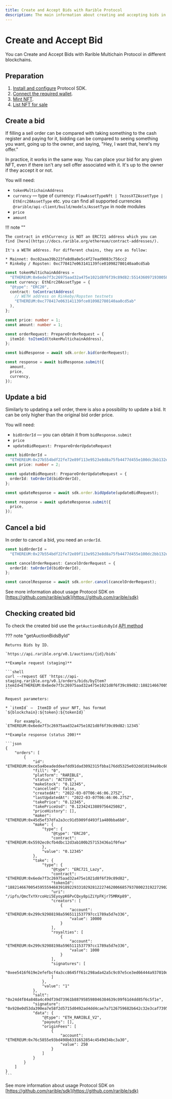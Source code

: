 ```yaml
---
title: Create and Accept Bids with Rarible Protocol
description: The main information about creating and accepting bids in Rarible Multichain Protocol
---
```


# Create and Accept Bid

You can Create and Accept Bids with Rarible Multichain Protocol in different blockchains.

## Preparation

1. [Install and configure](https://docs.rarible.org/union-sdk/#installation) Protocol SDK.
2. [Connect the required wallet](https://docs.rarible.org/union-sdk/#metamask-integration-with-rarible).
3. [Mint NFT](mint.md).
4. [List NFT for sale](order.md)

## Create a bid

If filling a sell order can be compared with taking something to the cash register and paying for it, bidding can be compared to seeing something you want, going up to the owner, and saying, "Hey, I want that, here's my offer."

In practice, it works in the same way. You can place your bid for any given NFT, even if there isn't any sell offer associated with it. It's up to the owner if they accept it or not.

You will need:

* `tokenMultichainAddress`
* `currency` — type of currency: `FlowAssetTypeNft | TezosXTZAssetType | EthErc20AssetType` etc. you can find all supported currencies `@rarible/api-client/build/models/AssetType` in node modules
* `price`
* `amount`

!!! note ""

    The contract in ethCurrency is NOT an ERC721 address which you can find [here](https://docs.rarible.org/ethereum/contract-addresses/).

    It's a WETH address. For different chains, they are as follow:

    * Mainnet: 0xc02aaa39b223fe8d0a0e5c4f27ead9083c756cc2
    * Rinkeby / Ropsten: 0xc778417e063141139fce010982780140aa0cd5ab

```typescript
const tokenMultichainAddress =
  "ETHEREUM:0x6ede7f3c26975aad32a475e1021d8f6f39c89d82:55143609719300586327244080327388661151936544170854464635146779205246455382052";
const currency: EthErc20AssetType = {
  "@type": "ERC20",
  contract: toContractAddress(
    // WETH address on Rinkeby/Ropsten testnets
    "ETHEREUM:0xc778417e063141139fce010982780140aa0cd5ab"
  ),
};

const price: number = 1;
const amount: number = 1;

const orderRequest: PrepareOrderRequest = {
  itemId: toItemId(tokenMultichainAddress),
};

const bidResponse = await sdk.order.bid(orderRequest);

const response = await bidResponse.submit({
  amount,
  price,
  currency,
});
```

## Update a bid

Similarly to updating a sell order, there is also a possibility to update a bid.  It can be only higher than the original bid order price.

You will need:

* `bidOrderId` — you can obtain it from `bidResponse.submit`
* `price`
* `updateBidRequest: PrepareOrderUpdateRequest`

```typescript
const bidOrderId =
  "ETHEREUM:0x27b554bdf22fe72e89f113e9523e8d8a75fb4477d455e100dc2bb132e7f51682";
const price: number = 2;

const updateBidRequest: PrepareOrderUpdateRequest = {
  orderId: toOrderId(bidOrderId),
};

const updateResponse = await sdk.order.bidUpdate(updateBidRequest);

const response = await updateResponse.submit({
  price,
});
```

## Cancel a bid

In order to cancel a bid, you need an `orderId`.

```typescript
const bidOrderId =
  "ETHEREUM:0x27b554bdf22fe72e89f113e9523e8d8a75fb4477d455e100dc2bb132e7f51682";

const cancelOrderRequest: CancelOrderRequest = {
  orderId: toOrderId(bidOrderId),
};

const cancelResponse = await sdk.order.cancel(cancelOrderRequest);
```

See more information about usage Protocol SDK on [https://github.com/rarible/sdk](https://github.com/rarible/sdk)

## Checking created bid

To check the created bid use the `getAuctionBidsById` [API method](https://api.rarible.org/v0.1/doc#operation/getAuctionBidsById)

??? note "getAuctionBidsById"

    Returns Bids by ID.
    
    `https://api.rarible.org/v0.1/auctions/{id}/bids`
    
    **Example request (staging)**
    
    ```shell
    curl --request GET 'https://api-staging.rarible.org/v0.1/orders/bids/byItem?itemId=ETHEREUM:0x6ede7f3c26975aad32a475e1021d8f6f39c89d82:18821466700545955594683918922933102928122274620066857937800231922729025011855&status=ACTIVE'
    ```
    
    Request parameters:
    
    * `itemId` —  ItemID of your NFT, has format `${blockchain}:${token}:${tokenId}`
    
        For example, `ETHEREUM:0x6ede7f3c26975aad32a475e1021d8f6f39c89d82:12345`
    
    **Example response (status 200)**

    ```json
    {
        "orders": [
            {
                "id": "ETHEREUM:0xce5a4beadeddeefdd91dad3092315fbba176dd5325e032dd10194a9bc60bf28c",
                "fill": "0",
                "platform": "RARIBLE",
                "status": "ACTIVE",
                "makeStock": "0.12345",
                "cancelled": false,
                "createdAt": "2022-03-07T06:46:06.275Z",
                "lastUpdatedAt": "2022-03-07T06:46:06.275Z",
                "takePrice": "0.12345",
                "takePriceUsd": "0.12342413889756425082",
                "priceHistory": [],
                "maker": "ETHEREUM:0x45d5ef37dfa2a3cc91d5909fd493f1a480bba6b0",
                "make": {
                    "type": {
                        "@type": "ERC20",
                        "contract": "ETHEREUM:0x5592ec0cfb4dbc12d3ab100b257153436a1f0fea"
                    },
                    "value": "0.12345"
                },
                "take": {
                    "type": {
                        "@type": "ERC721_Lazy",
                        "contract": "ETHEREUM:0x6ede7f3c26975aad32a475e1021d8f6f39c89d82",
                        "tokenId": "18821466700545955594683918922933102928122274620066857937800231922729025011855",
                        "uri": "/ipfs/QmcTxYXrcoHzi5EyoypK6PvCQxy8piZiYpFKjr75MRKp89",
                        "creators": [
                            {
                                "account": "ETHEREUM:0x299c92988198a5965111537797cc1789a5d7e336",
                                "value": 10000
                            }
                        ],
                        "royalties": [
                            {
                                "account": "ETHEREUM:0x299c92988198a5965111537797cc1789a5d7e336",
                                "value": 1000
                            }
                        ],
                        "signatures": [
                            "0xee5416f619e2efefbcf4a3cc8645ff61c298ada42a5c9c07e5ce3ed66444a937010daab240392eabad2b8e4bc95f527178c377937c25a655991532a3b2ffa9361c"
                        ]
                    },
                    "value": "1"
                },
                "salt": "0x24d4f84a848a4c49df39d73961b887958598046384639c09f61d4dd85f6c5f1e",
                "signature": "0x928e0d53da390ea7e58f2d5715d0492ad4dd4cae7a7126759682b642c32e3caf7395edeb8342ebf5fc57d959c996b41079e391565cc00b5966aac7f1788bc2d11c",
                "data": {
                    "@type": "ETH_RARIBLE_V2",
                    "payouts": [],
                    "originFees": [
                        {
                            "account": "ETHEREUM:0x76c5855e93bd498b6331652854c4549d34bc3a30",
                            "value": 250
                        }
                    ]
                }
            }
        ]
    }
    ```

See more information about usage Protocol SDK on [https://github.com/rarible/sdk](https://github.com/rarible/sdk)
